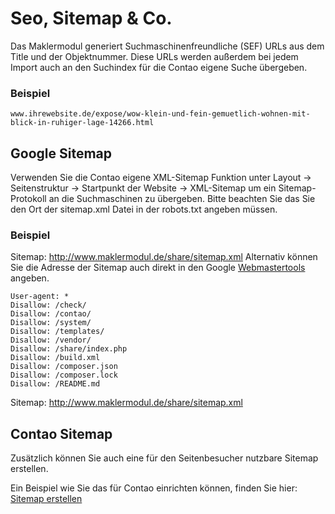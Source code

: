 # Seo, Sitemap & Co.

Das Maklermodul generiert Suchmaschinenfreundliche (SEF) URLs aus dem Title und der Objektnummer. Diese URLs werden außerdem bei jedem Import auch an den Suchindex für die Contao eigene Suche übergeben.

### Beispiel

```
www.ihrewebsite.de/expose/wow-klein-und-fein-gemuetlich-wohnen-mit-blick-in-ruhiger-lage-14266.html
```

## Google Sitemap
Verwenden Sie die Contao eigene XML-Sitemap Funktion unter Layout -> Seitenstruktur -> Startpunkt der Website -> XML-Sitemap um ein Sitemap-Protokoll an die Suchmaschinen zu übergeben. Bitte beachten Sie das Sie den Ort der sitemap.xml Datei in der robots.txt angeben müssen.

### Beispiel


Sitemap: http://www.maklermodul.de/share/sitemap.xml
Alternativ können Sie die Adresse der Sitemap auch direkt in den Google [Webmastertools](http://www.google.com/webmasters/tools) angeben.

```
User-agent: *
Disallow: /check/
Disallow: /contao/
Disallow: /system/
Disallow: /templates/
Disallow: /vendor/
Disallow: /share/index.php
Disallow: /build.xml
Disallow: /composer.json
Disallow: /composer.lock
Disallow: /README.md
```

Sitemap: http://www.maklermodul.de/share/sitemap.xml

## Contao Sitemap
Zusätzlich können Sie auch eine für den Seitenbesucher nutzbare Sitemap erstellen.

Ein Beispiel wie Sie das für Contao einrichten können, finden Sie hier: [Sitemap erstellen](http://de.contaowiki.org/Sitemap_erstellen)